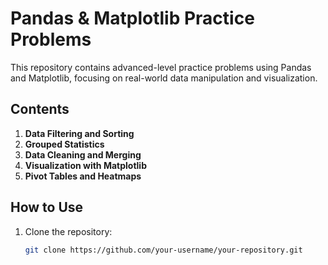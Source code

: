 # Pandas & Matplotlib Practice Problems

This repository contains advanced-level practice problems using Pandas and Matplotlib, focusing on real-world data manipulation and visualization.

## Contents

1. **Data Filtering and Sorting**
2. **Grouped Statistics**
3. **Data Cleaning and Merging**
4. **Visualization with Matplotlib**
5. **Pivot Tables and Heatmaps**

## How to Use

1. Clone the repository:
   ```bash
   git clone https://github.com/your-username/your-repository.git
